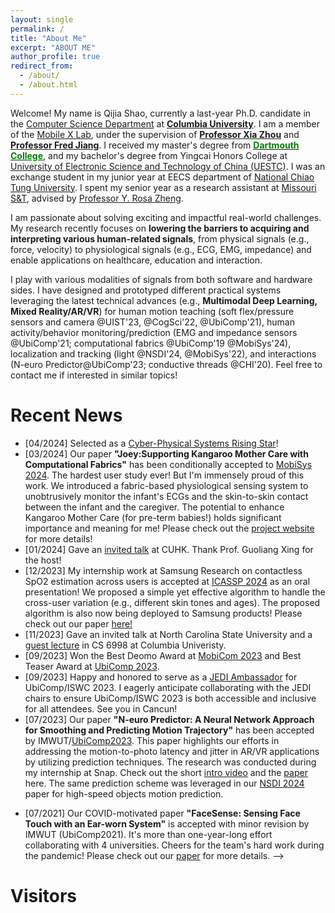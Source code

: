 ```yaml
---
layout: single
permalink: /
title: "About Me"
excerpt: "ABOUT ME"
author_profile: true
redirect_from: 
  - /about/
  - /about.html
---
```

Welcome! My name is Qijia Shao,  currently a last-year Ph.D. candidate in the [Computer Science Department](https://www.cs.columbia.edu/) at [**Columbia University**](https://www.columbia.edu/). I am a member of the [Mobile X Lab](https://mobilex.cs.columbia.edu/), under the supervision of [**Professor Xia Zhou**](https://www.cs.columbia.edu/~xia/) and [**Professor Fred Jiang**](http://fredjiang.com/). I received my master's degree from [<span style="color:Green">**Dartmouth College**</span>](https://home.dartmouth.edu/), and my bachelor's degree from Yingcai Honors College at [University of Electronic Science and Technology of China (UESTC)](https://en.uestc.edu.cn/). I was an exchange student in my junior year at EECS department of [National Chiao Tung University](https://www.nctu.edu.tw/en).  I spent my senior year as a research assistant at [Missouri S&T](https://www.mst.edu/), advised by [Professor Y. Rosa Zheng](https://www.lehigh.edu/~yrz218/).     
                                                                       
I am passionate about solving exciting and impactful real-world challenges. My research recently focuses on **lowering the barriers to acquiring and interpreting various human-related signals**, from physical signals (e.g., force, velocity) to physiological signals (e.g., ECG, EMG, impedance) and enable applications on healthcare, education and interaction.

I play with various modalities of signals from both software and hardware sides. I have designed and prototyped different practical systems leveraging the latest technical advances (e.g., **Multimodal Deep Learning, Mixed Reality/AR/VR**) for  human motion teaching (soft flex/pressure sensors and camera @UIST'23, @CogSci'22, @UbiComp'21),  human activity/behavior monitoring/prediction (EMG and impedance sensors @UbiComp'21; computational fabrics @UbiComp'19 @MobiSys'24), localization and tracking (light @NSDI'24, @MobiSys'22), and interactions (N-euro Predictor@UbiComp'23; conductive threads @CHI'20). Feel free to contact me if interested in similar topics!
<!-- My research is mainly about turning everyday objects in to sensors,  **for sensing physical and physiological signals around humans and robots.** -->
<!-- **I am actively seeking for a research intern position for summer 2021. Please ** -->




Recent News
======
* [04/2024] Selected as a [Cyber-Physical Systems Rising Star](https://risingstars.linklab.virginia.edu/2024/)! 
* [03/2024] Our paper **"Joey:Supporting Kangaroo Mother Care with Computational Fabrics"** has been conditionally accepted to [MobiSys 2024](https://www.sigmobile.org/mobisys/2024/). The hardest user study ever! But I'm immensely proud of this work. We introduced a fabric-based physiological sensing system to unobtrusively monitor the infant's ECGs and the skin-to-skin contact between the infant and the caregiver. The potential to enhance Kangaroo Mother Care (for pre-term babies!) holds significant importance and meaning for me! Please check out the [project website](https://mobilex.cs.columbia.edu/joey/) for more details!
* [01/2024] Gave an [invited talk](https://www.ie.cuhk.edu.hk/wp-content/uploads/2024/01/20240124_sem0524_Mr.-SHAO-Qijia_GLX.pdf) at CUHK. Thank Prof. Guoliang Xing for the host!
* [12/2023] My internship work at Samsung Research on contactless SpO2 estimation across users is accepted at [ICASSP 2024](https://2024.ieeeicassp.org/) as an oral presentation! We proposed a simple yet effective algorithm to handle the cross-user variation (e.g., different skin tones and ages). The proposed algorithm is also now being deployed to Samsung products! Please check out our paper [here!](https://ieeexplore.ieee.org/document/10446435)
* [11/2023] Gave an invited talk at North Carolina State University and a [guest lecture](https://www.cs.columbia.edu/~xia/mobilex/schedule.html) in CS 6998 at Columbia Univeristy.
* [09/2023] Won the Best Deomo Award at [MobiCom 2023](https://sigmobile.org/mobicom/2023/) and Best Teaser Award at [UbiComp 2023](https://www.ubicomp.org/ubicomp-iswc-2023/).
* [09/2023] Happy and honored to serve as a [JEDI Ambassador](https://www.ubicomp.org/ubicomp-iswc-2023/accessibility/jedi-ambassadors/) for UbiComp/ISWC 2023. I eagerly anticipate collaborating with the JEDI chairs to ensure UbiComp/ISWC 2023 is both accessible and inclusive for all attendees. See you in Cancun!
* [07/2023] Our paper **"N-euro Predictor: A Neural Network Approach for Smoothing and Predicting Motion Trajectory"** has been accepted by IMWUT/[UbiComp2023](https://www.ubicomp.org/ubicomp-iswc-2023/). This paper highlights our efforts in addressing the motion-to-photo latency and jitter in AR/VR applications by utilizing prediction techniques. The research was conducted during my internship at Snap. Check out the short [intro video](https://www.youtube.com/watch?v=oWUvgxlaNUM&list=PLqhXYFYmZ-VdTsnSwophLk4-157aPiJwf&index=34) and the [paper](https://dl.acm.org/doi/pdf/10.1145/3610884) here. The same prediction scheme was leveraged in our [NSDI 2024](https://www.usenix.org/conference/nsdi24/) paper for high-speed objects motion prediction.
<!-- * [06/2023] Started my research internship at Samsung Research, where I am primarily concentrating on mitigating the cross-user performance variation in physiological signal sensing for health applications. -->
<!-- * [09/2022] Finished my internship at Snap Research. -->
<!-- * [06/2022] I graduated from Dartmouth with a master's degree (surprisingly) and is moving to Columbia with Xia. Will miss here Hanover! -->
<!-- * [05/2022] Started my research internship at Snap Research, working on reducing the motion-to-photon latency for enabling various cool interacvtive systems.  -->
<!-- * [03/2022] Our paper **"Sunflower: Locating Underwater Robots From the Air"** has been conditionally accepted to [MobiSys 2022](https://www.sigmobile.org/mobisys/2022/). The first system ever achieves wirelessly localizing underwater robots from the air withut additional infrastructure. Laser light is our secret for cross-medium sensing. Please check out our demo video [here!](https://www.youtube.com/watch?v=ofpqm2G2s_U)
<!-- * [09/2021] We are presenting both **ASLTeach** and **FaceSense** in [UbiComp 2021](https://www.ubicomp.org/ubicomp2021/)! -->
* [07/2021] Our COVID-motivated paper **"FaceSense: Sensing Face Touch with an Ear-worn System"** is accepted with minor revision by IMWUT (UbiComp2021). It's more than one-year-long effort collaborating with 4 universities. Cheers for the team's hard work during the pandemic!  Please check out our [paper](https://dl.acm.org/doi/pdf/10.1145/3478129) for more details.  -->

<!-- * [06/2021] Started my research internship at Signify (Philips Lighting), focusing on deep learning and sensor data fusion! -->
<!-- * [11/2020] Gave a guest lecture on next-generation mobile  platform -- computational fabrics in CS 69/169 at Dartmouth.-->
<!-- * [10/2020] Our paper **"Teaching American Sign Language in Mixed Reality"** was accepted by [IMWUT]((https://dl.acm.org/doi/10.1145/3432211)) (UbiComp2021). A great collaboration with researchers from cognitive science and education department at Dartmouth and sign language experts from Gallaudet University. This is our first work on teaching human motion at population scale without coaches. Check out the [presentation](https://www.youtube.com/watch?v=695M7eGxZJ4) for more details! -->
<!-- * [03/2020] I gave a demo and [talk](https://www.youtube.com/watch?v=lHfvueWdjJQ&t=6s) for our PolarTag paper **"PolarTag: Invisible Data with Light Polarization"** on [HotMobile 2020](http://www.hotmobile.org/2020/). Thanks for everyone's attention and vote! We won the <span style="color:red"> **Best Demo Award** </span>! -->
<!-- * [02/2020] Received the ACM HotMobile 2020 Student Travel Award. See you at Austin! -->
<!-- * [12/2019] One paper got accepted by **[HotMobile 2020](http://www.hotmobile.org/2020/)**.
* [12/2019] One paper got accepted by **[CHI 2020](https://chi2020.acm.org/)**.
* [09/2019] I presented our fabric paper **"Reconstructing Human Joint Motion with Computational Fabrics"** on **[UbiComp 2019](http://ubicomp.org/ubicomp2019/)** in London. -->




Visitors
=======
<script type='text/javascript' id='clustrmaps' src='//cdn.clustrmaps.com/map_v2.js?cl=080808&w=250&t=n&d=gkUgx_rJxyGnlm9h49vUyEn8lS4ZIy-1rPBbiEUZCKY&co=ffffff&cmo=3acc3a&cmn=ff5353&ct=808080'></script>


